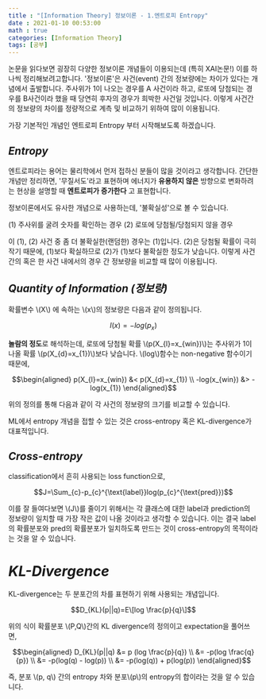 ```yaml
---
title : "[Information Theory] 정보이론 - 1.엔트로피 Entropy"
date : 2021-01-10 00:53:00
math : true
categories: [Information Theory]
tags: [공부]
---
```


논문을 읽다보면 굉장히 다양한 정보이론 개념들이 이용되는데 (특히 XAI논문!) 이를 하나씩 정리해보려고합니다.
'정보이론'은 사건(event) 간의 정보량에는 차이가 있다는 개념에서 출발합니다.
주사위가 1이 나오는 경우를 A 사건이라 하고, 로또에 당첨되는 경우를 B사건이라 했을 때 당연히 후자의 경우가 희박한 사건일 것입니다.
이렇게 사건간의 정보량의 차이를 정량적으로 계측 및 비교하기 위하여 많이 이용됩니다.

가장 기본적인 개념인 엔트로피 Entropy 부터 시작해보도록 하겠습니다.

## *Entropy*

엔트로피라는 용어는 물리학에서 먼저 접하신 분들이 많을 것이라고 생각합니다.
간단한 개념만 정리하면, '무질서도'라고 표현하며 에너지가 **유용하지 않은** 방향으로 변화하려는 현상을 설명할 때 **엔트로피가 증가한다** 고 표현합니다.

정보이론에서도 유사한 개념으로 사용하는데, '불확실성'으로 볼 수 있습니다.

 (1) 주사위를 굴려 숫자를 확인하는 경우
 (2) 로또에 당첨될/당첨되지 않을 경우

이 (1), (2) 사건 중 좀 더 불확실한(랜덤한) 경우는 (1)입니다.
(2)은 당첨될 확률이 극히 작기 때문에, (1)보다 확실하므로 (2)가 (1)보다 불확실한 정도가 낮습니다.
이렇게 사건 간의 혹은 한 사건 내에서의 경우 간 정보량을 비교할 때 많이 이용됩니다.

## *Quantity of Information (정보량)*

확률변수 \\(X\\) 에 속하는 \\(x\\)의 정보량은 다음과 같이 정의됩니다.

$$I(x)=-log(p_{x})$$

**놀람의 정도**로 해석하는데, 로또에 당첨될 확률 \\(p(X_{l}=x_{win})\\)는 주사위가 1이 나올 확률 \\(p(X_{d}=x_{1})\\)보다 낮습니다.
\\(log\\)함수는 non-negative 함수이기 때문에,

 $$\begin{aligned}
 p(X_{l}=x_{win}) &< p(X_{d}=x_{1})  \\
 -log(x_{win}) &> -log(x_{1})
 \end{aligned}$$

위의 정의를 통해 다음과 같이 각 사건의 정보량의 크기를 비교할 수 있습니다.

ML에서 entropy 개념을 접할 수 있는 것은 cross-entropy 혹은 KL-divergence가 대표적입니다.

## *Cross-entropy*

classification에서 흔히 사용되는 loss function으로,

$$J=\Sum_{c}-p_{c}^{\text{label}}log(p_{c}^{\text{pred}})$$

이를 잘 들여다보면 \\(J\\)를 줄이기 위해서는 각 클래스에 대한 label과 prediction의 정보량이 일치할 때 가장 작은 값이 나올 것이라고 생각할 수 있습니다.
 이는 결국 label의 확률분포와 pred의 확률분포가 일치하도록 만드는 것이 cross-entropy의 목적이라는 것을 알 수 있습니다.

# *KL-Divergence*

KL-divergence는 두 분포간의 차를 표현하기 위해 사용되는 개념입니다.

$$D_{KL}(p||q)=E\[log \frac{p}{q}\]$$

위의 식이 확률분포 \\(P,Q\\)간의 KL divergence의 정의이고 expectation을 풀어쓰면,

$$\begin{aligned}
D_{KL}(p||q) &= p (log \frac{p}{q}) \\
            &= -p(log \frac{q}{p}) \\
            &= -p(log(q) - log(p)) \\
            &= -p(log(q)) + p(log(p))
\end{aligned}$$

즉, 분포 \\(p, q\\) 간의 entropy 차와 분포\\(p\\)의 entropy의 합이라는 것을 알 수 있습니다.



